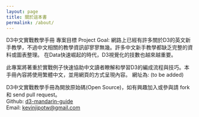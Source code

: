 ```yaml
---
layout: page
title: 關於這本書
permalink: /about/
---
```


D3中文實戰教學手冊
專案目標 Project Goal:
網路上已經有許多關於D3的英文新手教學，不過中文相關的教學資訊卻寥寥無幾。許多中文新手教學都缺乏完整的資料或圖表整理。 在Data快速崛起的時代，D3視覺化的技數也越來越重要。

此專案將著重於實戰例子快速協助中文讀者瞭解和學習D3的編成流程與技巧。本手冊內容將使用繁體中文，並用網頁的方式呈現內容。
網址為: (to be added)

D3中文實戰教學手冊為開放原始碼(Open Source)，如有興趣加入或參與請 fork 和 send pull request。  <br>
Github: <a href="https://github.com/kevinchipotw/d3-mandarin-guide" target="_blank">d3-mandarin-guide</a>  
Email: kevinjipotw@gmail.com
